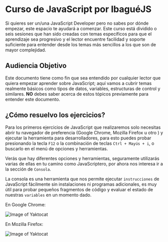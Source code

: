 # Curso de JavaScript por IbaguéJS

Si quieres ser un/una JavaScript Developer pero no sabes por dónde empezar, este espacio te ayudará a comenzar. Este curso está dividido o seis sesiones que han sido creadas con temas específicos para que el aprendizaje sea progresivo y el lector encuentre facilidad y soporte suficiente para entender desde los temas más sencillos a los que son de mayor complejidad.

## Audiencia Objetivo

Este documento tiene como fin que sea entendido por cualquier lector que quiera empezar aprender sobre JavaScript; aquí vamos a cubrir temas realmente básicos como tipos de datos, variables, estructuras de control y similares. **NO** debes saber acerca de estos tópicos previamente para entender este documento.

## ¿Cómo resuelvo los ejercicios?

Para los primeros ejercicios de JavaScript que realizaremos solo necesitas abrir tu navegador de preferencia (Google Chrome, Mozilla Firefox u otro ) y ejecutar la herramienta para desarrolladores, para esto puedes probar presionando la tecla `F12` o la combinación de teclas `Ctrl + Mayús + i`, o buscarlo en el menú de opciones y herramientas.

Verás que hay diferentes opciones y herramientas, seguramente utilizarás varias de ellas en tu camino como JavaScriptero, por ahora nos interesa ir a la sección de `Consola`.

La consola es una herramienta que nos permite ejecutar `instrucciones` de JavaScript fácilmente sin instalaciones ni programas adicionales, es muy útil para probar pequeños fragmentos de código y evaluar el estado de nuestras `variables` en un momento dado.

En Google Chrome:

![Image of Yaktocat](https://i.ibb.co/Db30sd2/chrome-console.png)

En Mozilla Firefox:

![Image of Yaktocat](https://i.ibb.co/Qr04f83/firefox-console.png)
